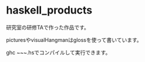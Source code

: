 # haskell_products

研究室の研修TAで作った作品です。  

picturesやvisualHangmanはglossを使って書いています。  

ghc ~~~.hsでコンパイルして実行できます。  
